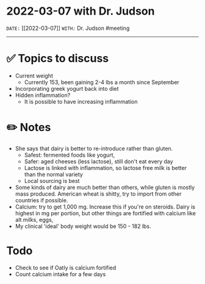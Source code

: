 # 2022-03-07 with Dr. Judson
`DATE:` [[2022-03-07]]
`WITH:` Dr. Judson
#meeting

---
# ✅ Topics to discuss
- Current weight
	- Currently 153, been gaining 2-4 lbs a month since September
- Incorporating greek yogurt back into diet
- Hidden inflammation?
	- It is possible to have increasing inflammation

# ✏️ Notes
- She says that dairy is better to re-introduce rather than gluten.
	- Safest: fermented foods like yogurt, 
	- Safer: aged cheeses (less lactose), still don't eat every day
	- Lactose is linked with inflammation, so lactose free milk is better than the normal variety
	- Local sourcing is best
- Some kinds of dairy are much better than others, while gluten is mostly mass produced. American wheat is shitty, try to import from other countries if possible. 
- Calcium: try to get 1,000 mg. Increase this if you're on steroids. Dairy is highest in mg per portion, but other things are fortified with calcium like alt milks, eggs, 
- My clinical 'ideal' body weight would be 150 - 182 lbs. 

# Todo
- Check to see if Oatly is calcium fortified
- Count calcium intake for a few days